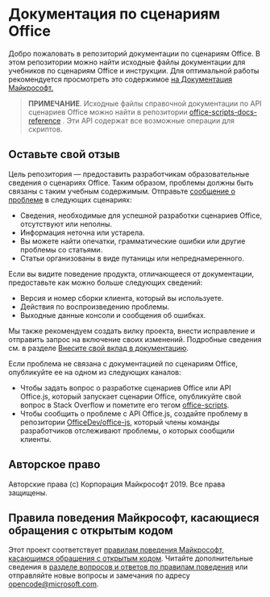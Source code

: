 # <a name="office-scripts-documentation"></a>Документация по сценариям Office

Добро пожаловать в репозиторий документации по сценариям Office. В этом репозитории можно найти исходные файлы документации для учебников по сценариям Office и инструкции. Для оптимальной работы рекомендуется просмотреть это содержимое [на Документация Майкрософт.](https://docs.microsoft.com/office/dev/scripts)

> **ПРИМЕЧАНИЕ**. Исходные файлы справочной документации по API сценариев Office можно найти в репозитории [office-scripts-docs-reference](https://github.com/OfficeDev/office-scripts-docs-reference) . Эти API содержат все возможные операции для скриптов.

## <a name="give-us-your-feedback"></a>Оставьте свой отзыв

Цель репозитория — предоставить разработчикам образовательные сведения о сценариях Office. Таким образом, проблемы должны быть связаны с таким учебным содержимым. Отправьте [сообщение о проблеме](https://github.com/OfficeDev/office-scripts-docs/issues) в следующих сценариях:

- Сведения, необходимые для успешной разработки сценариев Office, отсутствуют или неполны.
- Информация неточна или устарела.
- Вы можете найти опечатки, грамматические ошибки или другие проблемы со статьями.
- Статьи организованы в виде путаницы или непреднамеренного.

Если вы видите поведение продукта, отличающееся от документации, предоставьте как можно больше следующих сведений:

- Версия и номер сборки клиента, который вы используете.
- Действия по воспроизведению проблемы.
- Выходные данные консоли и сообщения об ошибках.

Мы также рекомендуем создать вилку проекта, внести исправление и отправить запрос на включение своих изменений. Подробные сведения см. в разделе [Внесите свой вклад в документацию](Contributing.md).

Если проблема не связана с документацией по сценариям Office, опубликуйте ее на одном из следующих каналов:

- Чтобы задать вопрос о разработке сценариев Office или API Office.js, который запускает сценарии Office, опубликуйте свой вопрос в Stack Overflow и пометите его тегом [office-scripts](https://stackoverflow.com/questions/tagged/office-scripts).
- Чтобы сообщить о проблеме с API Office.js, создайте проблему в репозитории [OfficeDev/office-js](https://github.com/OfficeDev/office-js), который члены команды разработчиков отслеживают проблемы, о которых сообщили клиенты.

## <a name="copyright"></a>Авторское право

Авторские права (c) Корпорация Майкрософт 2019. Все права защищены.

## <a name="microsoft-open-source-code-of-conduct"></a>Правила поведения Майкрософт, касающиеся обращения с открытым кодом

Этот проект соответствует [правилам поведения Майкрософт, касающимся обращения с открытым кодом](https://opensource.microsoft.com/codeofconduct/). Читайте дополнительные сведения в [разделе вопросов и ответов по правилам поведения](https://opensource.microsoft.com/codeofconduct/faq/) или отправляйте новые вопросы и замечания по адресу [opencode@microsoft.com](mailto:opencode@microsoft.com).
